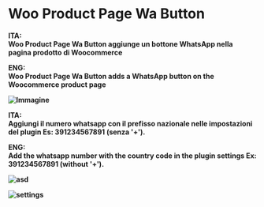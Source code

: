 # Woo Product Page Wa Button

<b>ITA:<br>
Woo Product Page Wa Button aggiunge un bottone WhatsApp nella pagina prodotto di Woocommerce

<b>ENG:<br>
Woo Product Page Wa Button adds a WhatsApp button on the Woocommerce product page

![Immagine](https://user-images.githubusercontent.com/10051897/172735499-ee57c0af-9543-46ea-9273-6c00d7ed71a1.png)

<b>ITA:<br>
Aggiungi il numero whatsapp con il prefisso nazionale nelle impostazioni del plugin Es: 391234567891 (senza '+').

<b>ENG:<br>
Add the whatsapp number with the country code in the plugin settings Ex: 391234567891 (without '+').

![asd](https://user-images.githubusercontent.com/10051897/172958859-2e877a15-01b8-4cfb-a37c-4ff3530a13a6.PNG)

![settings](https://user-images.githubusercontent.com/10051897/172735731-88d32565-48dc-464d-abea-f244a428b1cc.PNG)
